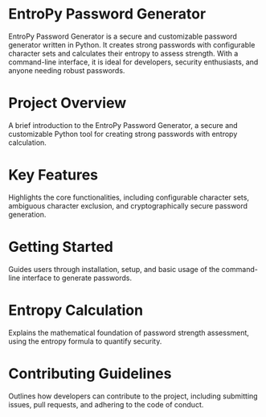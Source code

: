 # EntroPy Password Generator
EntroPy Password Generator is a secure and customizable password generator written in Python. It creates strong passwords with configurable character sets and calculates their entropy to assess strength. With a command-line interface, it is ideal for developers, security enthusiasts, and anyone needing robust passwords.

# Project Overview
A brief introduction to the EntroPy Password Generator, a secure and customizable Python tool for creating strong passwords with entropy calculation.

# Key Features
Highlights the core functionalities, including configurable character sets, ambiguous character exclusion, and cryptographically secure password generation.

# Getting Started
Guides users through installation, setup, and basic usage of the command-line interface to generate passwords.

# Entropy Calculation
Explains the mathematical foundation of password strength assessment, using the entropy formula to quantify security.

# Contributing Guidelines
Outlines how developers can contribute to the project, including submitting issues, pull requests, and adhering to the code of conduct.
